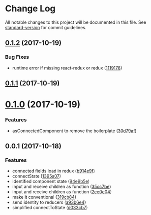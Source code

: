 # Change Log

All notable changes to this project will be documented in this file. See [standard-version](https://github.com/conventional-changelog/standard-version) for commit guidelines.

<a name="0.1.2"></a>
## [0.1.2](https://github.com/sebinsua/conventional-component/compare/v0.1.1...v0.1.2) (2017-10-19)


### Bug Fixes

* runtime error if missing react-redux or redux ([1119178](https://github.com/sebinsua/conventional-component/commit/1119178))



<a name="0.1.1"></a>
## [0.1.1](https://github.com/sebinsua/conventional-component/compare/v0.1.0...v0.1.1) (2017-10-19)



<a name="0.1.0"></a>
# [0.1.0](https://github.com/sebinsua/conventional-component/compare/v0.0.1...v0.1.0) (2017-10-19)


### Features

* asConnectedComponent to remove the boilerplate ([30d79af](https://github.com/sebinsua/conventional-component/commit/30d79af))



<a name="0.0.1"></a>
## 0.0.1 (2017-10-18)


### Features

* connected fields load in redux ([b914e9f](https://github.com/sebinsua/conventional-component/commit/b914e9f))
* connectState ([1395a07](https://github.com/sebinsua/conventional-component/commit/1395a07))
* identified component state ([94e9b5e](https://github.com/sebinsua/conventional-component/commit/94e9b5e))
* input and receive children as function ([35cc7be](https://github.com/sebinsua/conventional-component/commit/35cc7be))
* input and receive children as function ([2ee0e04](https://github.com/sebinsua/conventional-component/commit/2ee0e04))
* make it conventional ([319cb84](https://github.com/sebinsua/conventional-component/commit/319cb84))
* send identity to reducers ([a93b6e4](https://github.com/sebinsua/conventional-component/commit/a93b6e4))
* simplified connectToState ([d033cb7](https://github.com/sebinsua/conventional-component/commit/d033cb7))
